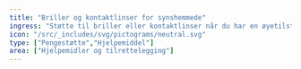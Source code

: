 ```yaml
---
title: "Briller og kontaktlinser for synshemmede"
ingress: "Støtte til briller eller kontaktlinser når du har en øyetilstand, sykdom eller lidelse som gir behov for briller."
icon: "/src/_includes/svg/pictograms/neutral.svg"
type: ["Pengestøtte","Hjelpemiddel"]
area: ["Hjelpemidler og tilrettelegging"]
---
```

